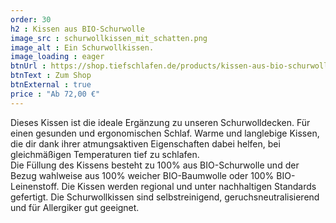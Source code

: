 ```yaml
---
order: 30
h2 : Kissen aus BIO-Schurwolle
image_src : schurwollkissen_mit_schatten.png
image_alt : Ein Schurwollkissen.
image_loading : eager
btnUrl : https://shop.tiefschlafen.de/products/kissen-aus-bio-schurwolle
btnText : Zum Shop
btnExternal : true
price : "Ab 72,00 €"
---
```

Dieses Kissen ist die ideale Ergänzung zu unseren Schurwolldecken. Für einen gesunden und ergonomischen Schlaf.
Warme und langlebige Kissen, die dir dank ihrer atmungsaktiven Eigenschaften dabei helfen, bei gleichmäßigen Temperaturen tief zu schlafen.  
Die Füllung des Kissens besteht zu 100% aus BIO-Schurwolle und der Bezug wahlweise aus 100% weicher BIO-Baumwolle oder 100% BIO-Leinenstoff. Die Kissen werden regional und unter nachhaltigen Standards gefertigt. 
Die Schurwollkissen sind selbstreinigend, geruchsneutralisierend und für Allergiker gut geeignet.
